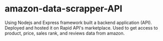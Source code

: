 # amazon-data-scrapper-API
Using Nodejs and Express framework built a backend application (API). 
Deployed and hosted it on Rapid API's marketplace. 
Used to get access to product, price, sales rank, and reviews data from amazon.
